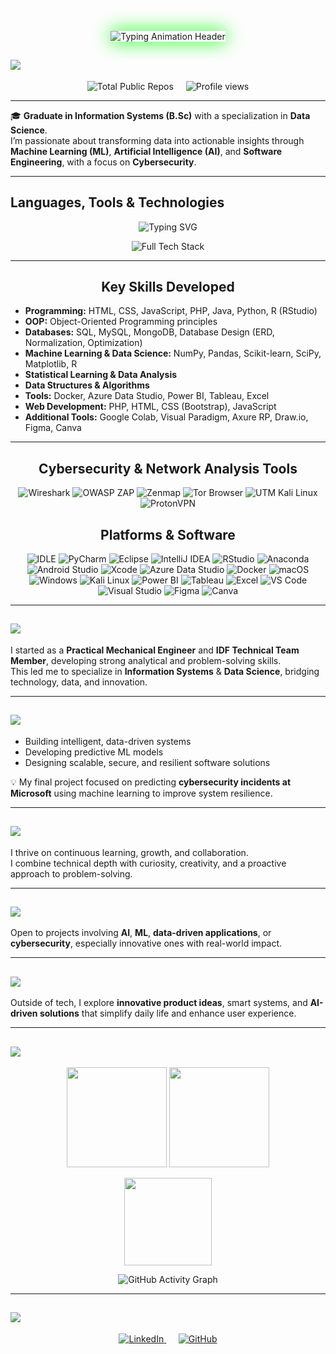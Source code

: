 <!-- Cyber / Data Science Banner -->
<p align="center">
  <img src="https://readme-typing-svg.herokuapp.com?font=Orbitron&color=00FF00&size=50&lines=Bar+Cohen+|+Data+Scientist;Cybersecurity%26Ethical+Hacking+Enthusiast;Passionate+about+AI+Systems;Turning+Data+into+Insight,+and+Curiosity+into+Code;Information+Systems&background=000000&width=1300&height=200&center=true&vCenter=true" 
       alt="Typing Animation Header" 
       style="border: 2; box-shadow: 0 0 30px #00FF00;" />
</p>

## <img src="https://img.shields.io/badge/-GitHub%20Overview-32CD32?style=for-the-badge&logo=github&logoColor=white"/>

<p align="center" style="display: flex; justify-content: center; gap: 20px;">
  <img src="https://img.shields.io/badge/Total%20Public%20Repositories-13-00FF00?style=for-the-badge&logo=github&logoColor=white&labelColor=000000" alt="Total Public Repos"/>
  <img src="https://komarev.com/ghpvc/?username=barcohen&label=Profile+Views&color=00FF00&labelColor=000000&style=for-the-badge" alt="Profile views"/>
</p>

---

🎓 **Graduate in Information Systems (B.Sc)** with a specialization in **Data Science**.  
I’m passionate about transforming data into actionable insights through **Machine Learning (ML)**, **Artificial Intelligence (AI)**, and **Software Engineering**, with a focus on **Cybersecurity**.

---

<!-- Skills Icons -->
## Languages, Tools & Technologies

<p align="center">
  <img src="https://readme-typing-svg.herokuapp.com?font=Orbitron&color=FFFF33&size=25&center=true&vCenter=true&lines=💻+Key+Skills+and+Technologies+💻" alt="Typing SVG" />
</p>

<p align="center">
  <img src="https://skillicons.dev/icons?i=py,anaconda,jupyter,r,java,php,html,css,bootstrap,js,git,github,vscode,pycharm,eclipse,intellij,androidstudio,xcode,azure,docker,linux,windows,mysql,postgresql,mongodb,sqlite,figma,canva,powerbi,tableau,excel,visualstudio,kali,tor&theme=dark&perline=12&bg=000000" 
       alt="Full Tech Stack" 
       title="Programming, Data Science, Cybersecurity, Databases, Visualization & Cloud Tools"/>
</p>

---

<h2 align="center" style="font-size: 1.5em; font-weight: bold;">
  Key Skills Developed
</h2>

- **Programming:** HTML, CSS, JavaScript, PHP, Java, Python, R (RStudio)  
- **OOP:** Object-Oriented Programming principles  
- **Databases:** SQL, MySQL, MongoDB, Database Design (ERD, Normalization, Optimization)  
- **Machine Learning & Data Science:** NumPy, Pandas, Scikit-learn, SciPy, Matplotlib, R  
- **Statistical Learning & Data Analysis**  
- **Data Structures & Algorithms**  
- **Tools:** Docker, Azure Data Studio, Power BI, Tableau, Excel  
- **Web Development:** PHP, HTML, CSS (Bootstrap), JavaScript  
- **Additional Tools:** Google Colab, Visual Paradigm, Axure RP, Draw.io, Figma, Canva  

---

<h2 align="center" style="font-size: 1.5em; font-weight: bold;">
  Cybersecurity & Network Analysis Tools
</h2>

<p align="center">
  <img src="https://img.shields.io/badge/Wireshark-1679A7?style=for-the-badge&logo=wireshark&logoColor=white" alt="Wireshark"/>
  <img src="https://img.shields.io/badge/OWASP%20ZAP-00549E?style=for-the-badge&logo=owasp&logoColor=white" alt="OWASP ZAP"/>
  <img src="https://img.shields.io/badge/Zenmap-3776AB?style=for-the-badge&logo=nmap&logoColor=white" alt="Zenmap"/>
  <img src="https://img.shields.io/badge/Tor%20Browser-7E4798?style=for-the-badge&logo=torproject&logoColor=white" alt="Tor Browser"/>
  <img src="https://img.shields.io/badge/UTM%20(Kali%20Linux)-557C94?style=for-the-badge&logo=kalilinux&logoColor=white" alt="UTM Kali Linux"/>
  <img src="https://img.shields.io/badge/ProtonVPN-2D8C4D?style=for-the-badge&logo=protonvpn&logoColor=white" alt="ProtonVPN"/>
</p>

<h2 align="center" style="font-size: 1.5em; font-weight: bold;">
   Platforms & Software
</h2>

<p align="center">
  <img src="https://img.shields.io/badge/IDLE-3776AB?style=for-the-badge&logo=python&logoColor=white" alt="IDLE"/>
  <img src="https://img.shields.io/badge/PyCharm-21D789?style=for-the-badge&logo=pycharm&logoColor=white" alt="PyCharm"/>
  <img src="https://img.shields.io/badge/Eclipse-2C2255?style=for-the-badge&logo=eclipse&logoColor=white" alt="Eclipse"/>
  <img src="https://img.shields.io/badge/IntelliJ%20IDEA-000000?style=for-the-badge&logo=intellijidea&logoColor=white" alt="IntelliJ IDEA"/>
  <img src="https://img.shields.io/badge/RStudio-75AADB?style=for-the-badge&logo=rstudio&logoColor=white" alt="RStudio"/>
  <img src="https://img.shields.io/badge/Anaconda-44A833?style=for-the-badge&logo=anaconda&logoColor=white" alt="Anaconda"/>
  <img src="https://img.shields.io/badge/Android%20Studio-3DDC84?style=for-the-badge&logo=androidstudio&logoColor=white" alt="Android Studio"/>
  <img src="https://img.shields.io/badge/Xcode-147EFB?style=for-the-badge&logo=xcode&logoColor=white" alt="Xcode"/>
  <img src="https://img.shields.io/badge/Azure%20Data%20Studio-0078D4?style=for-the-badge&logo=azuredevops&logoColor=white" alt="Azure Data Studio"/>
  <img src="https://img.shields.io/badge/Docker-2496ED?style=for-the-badge&logo=docker&logoColor=white" alt="Docker"/>
  <img src="https://img.shields.io/badge/macOS-000000?style=for-the-badge&logo=apple&logoColor=white" alt="macOS"/>
  <img src="https://img.shields.io/badge/Windows-0078D6?style=for-the-badge&logo=windows&logoColor=white" alt="Windows"/>
  <img src="https://img.shields.io/badge/Kali%20Linux-557C94?style=for-the-badge&logo=kalilinux&logoColor=white" alt="Kali Linux"/>
  <img src="https://img.shields.io/badge/Power%20BI-F2C811?style=for-the-badge&logo=powerbi&logoColor=black" alt="Power BI"/>
  <img src="https://img.shields.io/badge/Tableau-E97627?style=for-the-badge&logo=tableau&logoColor=white" alt="Tableau"/>
  <img src="https://img.shields.io/badge/Excel-217346?style=for-the-badge&logo=microsoftexcel&logoColor=white" alt="Excel"/>
  <img src="https://img.shields.io/badge/Visual%20Studio%20Code-0078D4?style=for-the-badge&logo=visualstudiocode&logoColor=white" alt="VS Code"/>
  <img src="https://img.shields.io/badge/Visual%20Studio-5C2D91?style=for-the-badge&logo=visualstudio&logoColor=white" alt="Visual Studio"/>
  <img src="https://img.shields.io/badge/Figma-F24E1E?style=for-the-badge&logo=figma&logoColor=white" alt="Figma"/>
  <img src="https://img.shields.io/badge/Canva-00C4CC?style=for-the-badge&logo=canva&logoColor=white" alt="Canva"/>
</p>

---

## <img src="https://img.shields.io/badge/-Career%20Overview-FF8C00?style=for-the-badge&logoColor=white"/>


I started as a **Practical Mechanical Engineer** and **IDF Technical Team Member**, developing strong analytical and problem-solving skills.  
This led me to specialize in **Information Systems** & **Data Science**, bridging technology, data, and innovation.

---

## <img src="https://img.shields.io/badge/-Focus%20OAreas-FFFF00?style=for-the-badge&logoColor=white"/>

* Building intelligent, data-driven systems  
* Developing predictive ML models  
* Designing scalable, secure, and resilient software solutions  

💡 My final project focused on predicting **cybersecurity incidents at Microsoft** using machine learning to improve system resilience.

---

## <img src="https://img.shields.io/badge/-Driven%20&%20OAdaptable-FF0000?style=for-the-badge&logoColor=white"/>

I thrive on continuous learning, growth, and collaboration.  
I combine technical depth with curiosity, creativity, and a proactive approach to problem-solving.

---

## <img src="https://img.shields.io/badge/-Let’s%20Collaborate!-006400?style=for-the-badge&logoColor=white"/>

Open to projects involving **AI**, **ML**, **data-driven applications**, or **cybersecurity**, especially innovative ones with real-world impact.

---

## <img src="https://img.shields.io/badge/-Fun%20Fact-2F4F4F?style=for-the-badge&logoColor=white"/>

Outside of tech, I explore **innovative product ideas**, smart systems, and **AI-driven solutions** that simplify daily life and enhance user experience.

---

## <img src="https://img.shields.io/badge/-Statistics-00CED1?style=for-the-badge&logo=github&logoColor=white"/>

<!-- GitHub Stats -->
<p align="center">
  <img src="https://github-readme-stats.vercel.app/api?username=BarCohen-dot&show_icons=true&theme=chartreuse-dark&hide_border=true&cache_seconds=1800" height="160" />
  <img src="https://github-readme-streak-stats.herokuapp.com/?user=BarCohen-dot&theme=chartreuse-dark&hide_border=true" height="160" />
</p>

<!-- Most Used Languages -->
<p align="center">
  <img src="https://github-readme-stats.vercel.app/api/top-langs/?username=BarCohen-dot&layout=compact&theme=chartreuse-dark&hide_border=true&cache_seconds=1800" height="140" />
</p>

<!-- Activity Graph -->
<p align="center">
  <img src="https://github-readme-activity-graph.vercel.app/graph?username=BarCohen-dot&theme=react-dark&bg_color=000000&color=00FF00&line=00FF00&point=FFFFFF&hide_border=true" alt="GitHub Activity Graph"/>
</p>

---

## <img src="https://img.shields.io/badge/-Connect%20with%20Me-0D47A1?style=for-the-badge&logoColor=white"/>

<p align="center">
  <a href="https://www.linkedin.com/in/bar--cohen-" target="_blank">
    <img src="https://img.shields.io/badge/LinkedIn-0077B5?style=for-the-badge&logo=linkedin&logoColor=white" alt="LinkedIn"/>
  </a>
  &nbsp;&nbsp;&nbsp;&nbsp;
  <a href="https://github.com/BarCohen-dot" target="_blank">
    <img src="https://img.shields.io/badge/GitHub-181717?style=for-the-badge&logo=github&logoColor=white" alt="GitHub"/>
  </a>
</p>





